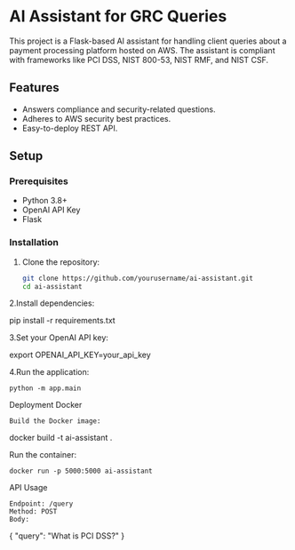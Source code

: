 # AI Assistant for GRC Queries

This project is a Flask-based AI assistant for handling client queries about a payment processing platform hosted on AWS. The assistant is compliant with frameworks like PCI DSS, NIST 800-53, NIST RMF, and NIST CSF.

## Features
- Answers compliance and security-related questions.
- Adheres to AWS security best practices.
- Easy-to-deploy REST API.

## Setup

### Prerequisites
- Python 3.8+
- OpenAI API Key
- Flask

### Installation
1. Clone the repository:
   ```bash
   git clone https://github.com/yourusername/ai-assistant.git
   cd ai-assistant

2.Install dependencies:

pip install -r requirements.txt

3.Set your OpenAI API key:

export OPENAI_API_KEY=your_api_key

4.Run the application:

    python -m app.main

Deployment
Docker

    Build the Docker image:

docker build -t ai-assistant .

Run the container:

    docker run -p 5000:5000 ai-assistant

API Usage

    Endpoint: /query
    Method: POST
    Body:

{
  "query": "What is PCI DSS?"
}
